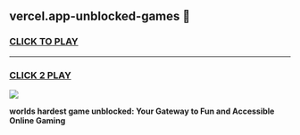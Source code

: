 
## vercel.app-unblocked-games 👋
<h3>
<a href="https://premium.freeplayer.one?title=vercel.app-unblocked-games&ref=14F">CLICK TO PLAY</a></h3>
<hr>

<h3>
<a href="https://premium.freeplayer.one?title=vercel.app-unblocked-games&ref=14F">CLICK 2 PLAY</a>
  
</h3>

<a href="https://premium.freeplayer.one?title=vercel.app-unblocked-games&ref=12F/"><img src="https://clearcache.store/games.png"></a>


**worlds hardest game unblocked: Your Gateway to Fun and Accessible Online Gaming**
